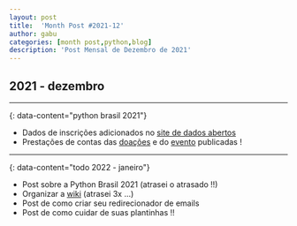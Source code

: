 ```yaml
---
layout: post
title:  'Month Post #2021-12'
author: gabu
categories: [month post,python,blog]
description: 'Post Mensal de Dezembro de 2021'
---
```


## 2021 - dezembro

---
{: data-content="python brasil 2021"}

* Dados de inscrições adicionados no [site de dados abertos](https://pythonbrasil.pybropendata.app/)
* Prestações de contas das [doações](https://2021.pythonbrasil.org.br/doacoes) e do [evento](https://2021.pythonbrasil.org.br/prestacao-contas) publicadas ! 

---
{: data-content="todo 2022 - janeiro"}

* Post sobre a Python Brasil 2021 (atrasei o atrasado !!)
* Organizar a [wiki](/wiki) (atrasei 3x ...)
* Post de como criar seu redirecionador de emails
* Post de como cuidar de suas plantinhas !!

